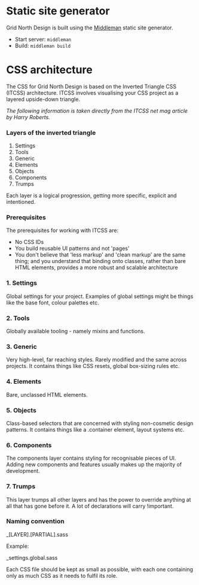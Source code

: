 # Static site generator

Grid North Design is built using the [Middleman](https://middlemanapp.com) static site generator.

* Start server: `middleman`
* Build: `middleman build`

# CSS architecture

The CSS for Grid North Design is based on the Inverted Triangle CSS (ITCSS) architecture. ITCSS involves visualising your CSS project as a layered upside-down triangle.

*The following information is taken directly from the ITCSS net mag article by Harry Roberts.*

### Layers of the inverted triangle

1. Settings
2. Tools
3. Generic
4. Elements
5. Objects
6. Components
7. Trumps

Each layer is a logical progression, getting more specific, explicit and intentioned.

### Prerequisites

The prerequisites for working with ITCSS are:

* No CSS IDs
* You build reusable UI patterns and not 'pages'
* You don't believe that 'less markup' and 'clean markup' are the same thing; and you understand that binding onto classes, rather than bare HTML elements, provides a more robust and scalable architecture

### 1. Settings

Global settings for your project. Examples of global settings might be things like the base font, colour palettes etc.

### 2. Tools

Globally available tooling - namely mixins and functions.

### 3. Generic

Very high-level, far reaching styles. Rarely modified and the same across projects. It contains things like CSS resets, global box-sizing rules etc.

### 4. Elements

Bare, unclassed HTML elements.

### 5. Objects

Class-based selectors that are concerned with styling non-cosmetic design patterns. It contains things like a .container element, layout systems etc.

### 6. Components

The components layer contains styling for recognisable pieces of UI. Adding new components and features usually makes up the majority of development.

### 7. Trumps

This layer trumps all other layers and has the power to override anything at all that has gone before it. A lot of declarations will carry !important.

### Naming convention

_[LAYER].[PARTIAL].sass

Example:

_settings.global.sass

Each CSS file should be kept as small as possible, with each one containing only as much CSS as it needs to fulfil its role.
